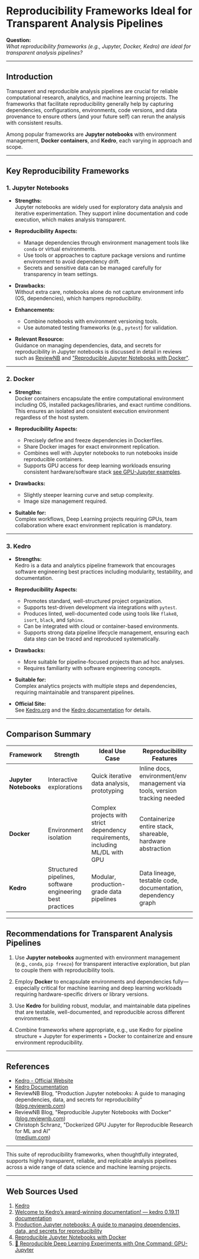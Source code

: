 # Reproducibility Frameworks Ideal for Transparent Analysis Pipelines

**Question:**  
*What reproducibility frameworks (e.g., Jupyter, Docker, Kedro) are ideal for transparent analysis pipelines?*

---

## Introduction

Transparent and reproducible analysis pipelines are crucial for reliable computational research, analytics, and machine learning projects. The frameworks that facilitate reproducibility generally help by capturing dependencies, configurations, environments, code versions, and data provenance to ensure others (and your future self) can rerun the analysis with consistent results.

Among popular frameworks are **Jupyter notebooks** with environment management, **Docker containers**, and **Kedro**, each varying in approach and scope.

---

## Key Reproducibility Frameworks

### 1. Jupyter Notebooks

- **Strengths:**  
  Jupyter notebooks are widely used for exploratory data analysis and iterative experimentation. They support inline documentation and code execution, which makes analysis transparent.

- **Reproducibility Aspects:**  
  - Manage dependencies through environment management tools like `conda` or virtual environments.
  - Use tools or approaches to capture package versions and runtime environment to avoid dependency drift.  
  - Secrets and sensitive data can be managed carefully for transparency in team settings.  

- **Drawbacks:**  
  Without extra care, notebooks alone do not capture environment info (OS, dependencies), which hampers reproducibility.  

- **Enhancements:**  
  - Combine notebooks with environment versioning tools.
  - Use automated testing frameworks (e.g., `pytest`) for validation.

- **Relevant Resource:**  
  Guidance on managing dependencies, data, and secrets for reproducibility in Jupyter notebooks is discussed in detail in reviews such as [ReviewNB](https://blog.reviewnb.com/jupyter-notebook-reproducibility-managing-dependencies-data-secrets/) and ["Reproducible Jupyter Notebooks with Docker"](https://blog.reviewnb.com/reproducible-notebooks/).

---

### 2. Docker

- **Strengths:**  
  Docker containers encapsulate the entire computational environment including OS, installed packages/libraries, and exact runtime conditions. This ensures an isolated and consistent execution environment regardless of the host system.

- **Reproducibility Aspects:**  
  - Precisely define and freeze dependencies in Dockerfiles.
  - Share Docker images for exact environment replication.
  - Combines well with Jupyter notebooks to run notebooks inside reproducible containers.
  - Supports GPU access for deep learning workloads ensuring consistent hardware/software stack [see GPU-Jupyter examples](https://cschranz.medium.com/dockerized-gpu-jupyter-for-reproducible-research-for-ml-and-ai-a596362b164e).

- **Drawbacks:**  
  - Slightly steeper learning curve and setup complexity.
  - Image size management required.

- **Suitable for:**  
  Complex workflows, Deep Learning projects requiring GPUs, team collaboration where exact environment replication is mandatory.

---

### 3. Kedro

- **Strengths:**  
  Kedro is a data and analytics pipeline framework that encourages software engineering best practices including modularity, testability, and documentation.

- **Reproducibility Aspects:**  
  - Promotes standard, well-structured project organization.
  - Supports test-driven development via integrations with `pytest`.
  - Produces linted, well-documented code using tools like `flake8`, `isort`, `black`, and `Sphinx`.
  - Can be integrated with cloud or container-based environments.
  - Supports strong data pipeline lifecycle management, ensuring each data step can be traced and reproduced systematically.

- **Drawbacks:**  
  - More suitable for pipeline-focused projects than ad hoc analyses.
  - Requires familiarity with software engineering concepts.

- **Suitable for:**  
  Complex analytics projects with multiple steps and dependencies, requiring maintainable and transparent pipelines.

- **Official Site:**  
  See [Kedro.org](https://kedro.org/) and the [Kedro documentation](https://docs.kedro.org/en/stable/) for details.

---

## Comparison Summary

| Framework        | Strength              | Ideal Use Case                             | Reproducibility Features           |
|------------------|-----------------------|-------------------------------------------|-----------------------------------|
| **Jupyter Notebooks** | Interactive explorations | Quick iterative data analysis, prototyping | Inline docs, environment/env management via tools, version tracking needed |
| **Docker**       | Environment isolation   | Complex projects with strict dependency requirements, including ML/DL with GPU | Containerize entire stack, shareable, hardware abstraction |
| **Kedro**        | Structured pipelines, software engineering best practices | Modular, production-grade data pipelines | Data lineage, testable code, documentation, dependency graph |

---

## Recommendations for Transparent Analysis Pipelines

1. Use **Jupyter notebooks** augmented with environment management (e.g., `conda`, `pip freeze`) for transparent interactive exploration, but plan to couple them with reproducibility tools.

2. Employ **Docker** to encapsulate environments and dependencies fully—especially critical for machine learning and deep learning workloads requiring hardware-specific drivers or library versions.

3. Use **Kedro** for building robust, modular, and maintainable data pipelines that are testable, well-documented, and reproducible across different environments.

4. Combine frameworks where appropriate, e.g., use Kedro for pipeline structure + Jupyter for experiments + Docker to containerize and ensure environment reproducibility.

---

## References

- [Kedro - Official Website](https://kedro.org/)  
- [Kedro Documentation](https://docs.kedro.org/en/stable/)  
- ReviewNB Blog, "Production Jupyter notebooks: A guide to managing dependencies, data, and secrets for reproducibility"  
  ([blog.reviewnb.com](https://blog.reviewnb.com/jupyter-notebook-reproducibility-managing-dependencies-data-secrets/))  
- ReviewNB Blog, "Reproducible Jupyter Notebooks with Docker"  
  ([blog.reviewnb.com](https://blog.reviewnb.com/reproducible-notebooks/))  
- Christoph Schranz, "Dockerized GPU Jupyter for Reproducible Research for ML and AI"  
  ([medium.com](https://cschranz.medium.com/dockerized-gpu-jupyter-for-reproducible-research-for-ml-and-ai-a596362b164e))

---

This suite of reproducibility frameworks, when thoughtfully integrated, supports highly transparent, reliable, and replicable analysis pipelines across a wide range of data science and machine learning projects.

---
## Web Sources Used

1. [Kedro](https://kedro.org/)
2. [Welcome to Kedro’s award-winning documentation! — kedro 0.19.11 documentation](https://docs.kedro.org/en/stable/)
3. [Production Jupyter notebooks: A guide to managing dependencies, data, and secrets for reproducibility](https://blog.reviewnb.com/jupyter-notebook-reproducibility-managing-dependencies-data-secrets/)
4. [Reproducible Jupyter Notebooks with Docker](https://blog.reviewnb.com/reproducible-notebooks/)
5. [🧪 Reproducible Deep Learning Experiments with One Command: GPU-Jupyter](https://cschranz.medium.com/dockerized-gpu-jupyter-for-reproducible-research-for-ml-and-ai-a596362b164e)
